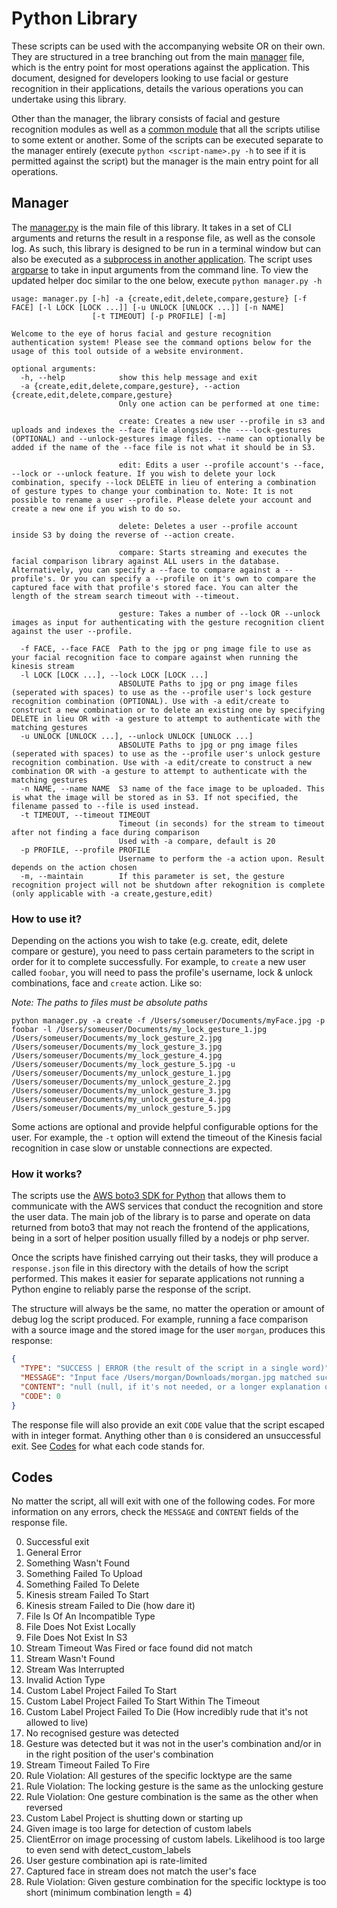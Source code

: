 # Python Library

These scripts can be used with the accompanying website OR on their own. They are structured in a tree branching out from the main [manager](#Manager) file, which is the entry point for most operations against the application. This document, designed for developers looking to use facial or gesture recognition in their applications, details the various operations you can undertake using this library.

Other than the manager, the library consists of facial and gesture recognition modules as well as a [common module](commons.py) that all the scripts utilise to some extent or another. Some of the scripts can be executed separate to the manager entirely (execute `python <script-name>.py -h` to see if it is permitted against the script) but the manager is the main entry point for all operations.

## Manager

The [manager.py](manager.py) is the main file of this library. It takes in a set of CLI arguments and returns the result in a response file, as well as the console log. As such, this library is designed to be run in a terminal window but can also be executed as a [subprocess in another application](https://nodejs.org/api/child_process.html). The script uses [argparse](https://docs.python.org/3/library/argparse.html) to take in input arguments from the command line. To view the updated helper doc similar to the one below, execute `python manager.py -h`

```
usage: manager.py [-h] -a {create,edit,delete,compare,gesture} [-f FACE] [-l LOCK [LOCK ...]] [-u UNLOCK [UNLOCK ...]] [-n NAME]
                  [-t TIMEOUT] [-p PROFILE] [-m]

Welcome to the eye of horus facial and gesture recognition authentication system! Please see the command options below for the usage of this tool outside of a website environment.

optional arguments:
  -h, --help            show this help message and exit
  -a {create,edit,delete,compare,gesture}, --action {create,edit,delete,compare,gesture}
                        Only one action can be performed at one time:

                        create: Creates a new user --profile in s3 and uploads and indexes the --face file alongside the ----lock-gestures (OPTIONAL) and --unlock-gestures image files. --name can optionally be added if the name of the --face file is not what it should be in S3.

                        edit: Edits a user --profile account's --face, --lock or --unlock feature. If you wish to delete your lock combination, specify --lock DELETE in lieu of entering a combination of gesture types to change your combination to. Note: It is not possible to rename a user --profile. Please delete your account and create a new one if you wish to do so.

                        delete: Deletes a user --profile account inside S3 by doing the reverse of --action create.

                        compare: Starts streaming and executes the facial comparison library against ALL users in the database. Alternatively, you can specify a --face to compare against a --profile's. Or you can specify a --profile on it's own to compare the captured face with that profile's stored face. You can alter the length of the stream search timeout with --timeout.

                        gesture: Takes a number of --lock OR --unlock images as input for authenticating with the gesture recognition client against the user --profile.

  -f FACE, --face FACE  Path to the jpg or png image file to use as your facial recognition face to compare against when running the kinesis stream
  -l LOCK [LOCK ...], --lock LOCK [LOCK ...]
                        ABSOLUTE Paths to jpg or png image files (seperated with spaces) to use as the --profile user's lock gesture recognition combination (OPTIONAL). Use with -a edit/create to construct a new combination or to delete an existing one by specifying DELETE in lieu OR with -a gesture to attempt to authenticate with the matching gestures
  -u UNLOCK [UNLOCK ...], --unlock UNLOCK [UNLOCK ...]
                        ABSOLUTE Paths to jpg or png image files (seperated with spaces) to use as the --profile user's unlock gesture recognition combination. Use with -a edit/create to construct a new combination OR with -a gesture to attempt to authenticate with the matching gestures
  -n NAME, --name NAME  S3 name of the face image to be uploaded. This is what the image will be stored as in S3. If not specified, the filename passed to --file is used instead.
  -t TIMEOUT, --timeout TIMEOUT
                        Timeout (in seconds) for the stream to timeout after not finding a face during comparison
                        Used with -a compare, default is 20
  -p PROFILE, --profile PROFILE
                        Username to perform the -a action upon. Result depends on the action chosen
  -m, --maintain        If this parameter is set, the gesture recognition project will not be shutdown after rekognition is complete (only applicable with -a create,gesture,edit)
```

### How to use it?

Depending on the actions you wish to take (e.g. create, edit, delete compare or gesture), you need to pass certain parameters to the script in order for it to complete successfully. For example, to `create` a new user called `foobar`, you will need to pass the profile's username, lock & unlock combinations, face and `create` action. Like so:

*Note: The paths to files must be absolute paths*

```
python manager.py -a create -f /Users/someuser/Documents/myFace.jpg -p foobar -l /Users/someuser/Documents/my_lock_gesture_1.jpg /Users/someuser/Documents/my_lock_gesture_2.jpg /Users/someuser/Documents/my_lock_gesture_3.jpg /Users/someuser/Documents/my_lock_gesture_4.jpg /Users/someuser/Documents/my_lock_gesture_5.jpg -u /Users/someuser/Documents/my_unlock_gesture_1.jpg /Users/someuser/Documents/my_unlock_gesture_2.jpg /Users/someuser/Documents/my_unlock_gesture_3.jpg /Users/someuser/Documents/my_unlock_gesture_4.jpg /Users/someuser/Documents/my_unlock_gesture_5.jpg
```

Some actions are optional and provide helpful configurable options for the user. For example, the `-t` option will extend the timeout of the Kinesis facial recognition in case slow or unstable connections are expected.

### How it works?

The scripts use the [AWS boto3 SDK for Python](https://github.com/boto/boto3) that allows them to communicate with the AWS services that conduct the recognition and store the user data. The main job of the library is to parse and operate on data returned from boto3 that may not reach the frontend of the applications, being in a sort of helper position usually filled by a nodejs or php server.

Once the scripts have finished carrying out their tasks, they will produce a `response.json` file in this directory with the details of how the script performed. This makes it easier for separate applications not running a Python engine to reliably parse the response of the script.

The structure will always be the same, no matter the operation or amount of debug log the script produced. For example, running a face comparison with a source image and the stored image for the user `morgan`, produces this response:

```json
{
  "TYPE": "SUCCESS | ERROR (the result of the script in a single word)",
  "MESSAGE": "Input face /Users/morgan/Downloads/morgan.jpg matched successfully with stored user's morgan face (a short explanation detailing what the result was)",
  "CONTENT": "null (null, if it's not needed, or a longer explanation or large object that would be useful in debugging what the problem is or investigating further the object of a success)",
  "CODE": 0
}
```

The response file will also provide an exit `CODE` value that the script escaped with in integer format. Anything other than `0` is considered an unsuccessful exit. See [Codes](#Codes) for what each code stands for.

## Codes

No matter the script, all will exit with one of the following codes. For more information on any errors, check the `MESSAGE` and `CONTENT` fields of the response file.

0. Successful exit
1. General Error
2. Something Wasn't Found
3. Something Failed To Upload
4. Something Failed To Delete
5. Kinesis stream Failed To Start
6. Kinesis stream Failed to Die (how dare it)
7. File Is Of An Incompatible Type
8. File Does Not Exist Locally
9. File Does Not Exist In S3
10. Stream Timeout Was Fired or face found did not match
11. Stream Wasn't Found
12. Stream Was Interrupted
13. Invalid Action Type
14. Custom Label Project Failed To Start
15. Custom Label Project Failed To Start Within The Timeout
16. Custom Label Project Failed To Die (How incredibly rude that it's not allowed to live)
17. No recognised gesture was detected
18. Gesture was detected but it was not in the user's combination and/or in in the right position of the user's combination
19. Stream Timeout Failed To Fire
20. Rule Violation: All gestures of the specific locktype are the same
21. Rule Violation: The locking gesture is the same as the unlocking gesture
22. Rule Violation: One gesture combination is the same as the other when reversed
23. Custom Label Project is shutting down or starting up
24. Given image is too large for detection of custom labels
25. ClientError on image processing of custom labels. Likelihood is too large to even send with detect_custom_labels
26. User gesture combination api is rate-limited
27. Captured face in stream does not match the user's face
28. Rule Violation: Given gesture combination for the specific locktype is too short (minimum combination length = 4)
